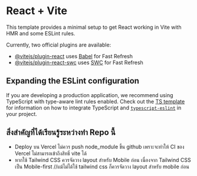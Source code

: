 # React + Vite

This template provides a minimal setup to get React working in Vite with HMR and some ESLint rules.

Currently, two official plugins are available:

- [@vitejs/plugin-react](https://github.com/vitejs/vite-plugin-react/blob/main/packages/plugin-react) uses [Babel](https://babeljs.io/) for Fast Refresh
- [@vitejs/plugin-react-swc](https://github.com/vitejs/vite-plugin-react/blob/main/packages/plugin-react-swc) uses [SWC](https://swc.rs/) for Fast Refresh

## Expanding the ESLint configuration

If you are developing a production application, we recommend using TypeScript with type-aware lint rules enabled. Check out the [TS template](https://github.com/vitejs/vite/tree/main/packages/create-vite/template-react-ts) for information on how to integrate TypeScript and [`typescript-eslint`](https://typescript-eslint.io) in your project.

## สิ่งสำคัญที่ได้เรียนรู้ระหว่างทำ Repo นี้
- Deploy บน Vercel ไม่ควร push node_module ขึ้น github เพราะจะทำให้ CI ของ Vercel ไม่สามารถเข้าถึงสิทธิ์ vite ได้
- หากใช้ Tailwind CSS ควรจัดวาง layout สำหรับ Mobile ก่อน เนื่องจาก Tailwind CSS เป็น Mobile-first //แม้ไม่ได้ใช้ tailwind css ก็ควรจัดวาง layout สำหรับ mobile ก่อน
